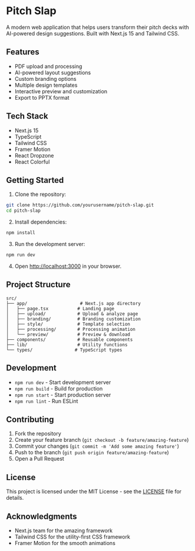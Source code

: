 # Pitch Slap

A modern web application that helps users transform their pitch decks with AI-powered design suggestions. Built with Next.js 15 and Tailwind CSS.

## Features

- PDF upload and processing
- AI-powered layout suggestions
- Custom branding options
- Multiple design templates
- Interactive preview and customization
- Export to PPTX format

## Tech Stack

- Next.js 15
- TypeScript
- Tailwind CSS
- Framer Motion
- React Dropzone
- React Colorful

## Getting Started

1. Clone the repository:
```bash
git clone https://github.com/yourusername/pitch-slap.git
cd pitch-slap
```

2. Install dependencies:
```bash
npm install
```

3. Run the development server:
```bash
npm run dev
```

4. Open [http://localhost:3000](http://localhost:3000) in your browser.

## Project Structure

```
src/
├── app/                    # Next.js app directory
│   ├── page.tsx           # Landing page
│   ├── upload/            # Upload & analyze page
│   ├── branding/          # Branding customization
│   ├── style/             # Template selection
│   ├── processing/        # Processing animation
│   └── preview/           # Preview & download
├── components/            # Reusable components
├── lib/                   # Utility functions
└── types/                # TypeScript types
```

## Development

- `npm run dev` - Start development server
- `npm run build` - Build for production
- `npm run start` - Start production server
- `npm run lint` - Run ESLint

## Contributing

1. Fork the repository
2. Create your feature branch (`git checkout -b feature/amazing-feature`)
3. Commit your changes (`git commit -m 'Add some amazing feature'`)
4. Push to the branch (`git push origin feature/amazing-feature`)
5. Open a Pull Request

## License

This project is licensed under the MIT License - see the [LICENSE](LICENSE) file for details.

## Acknowledgments

- Next.js team for the amazing framework
- Tailwind CSS for the utility-first CSS framework
- Framer Motion for the smooth animations 